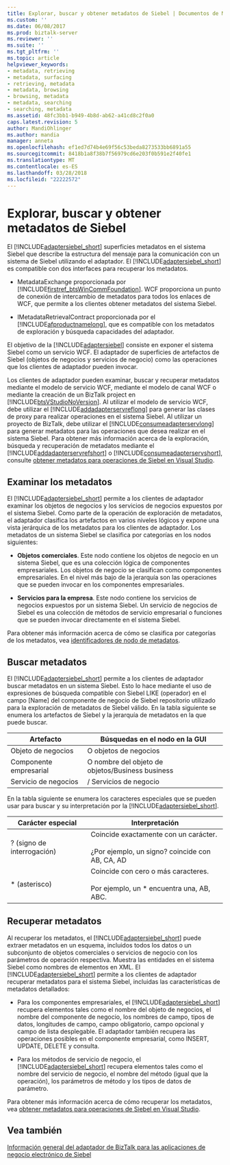 ```yaml
---
title: Explorar, buscar y obtener metadatos de Siebel | Documentos de Microsoft
ms.custom: ''
ms.date: 06/08/2017
ms.prod: biztalk-server
ms.reviewer: ''
ms.suite: ''
ms.tgt_pltfrm: ''
ms.topic: article
helpviewer_keywords:
- metadata, retrieving
- metadata, surfacing
- retrieving, metadata
- metadata, browsing
- browsing, metadata
- metadata, searching
- searching, metadata
ms.assetid: 48fc3bb1-b949-4b8d-ab62-a41cd8c2f0a0
caps.latest.revision: 5
author: MandiOhlinger
ms.author: mandia
manager: anneta
ms.openlocfilehash: ef1ed7d74b4e69f56c53beda8273533bb6891a55
ms.sourcegitcommit: 8418b1a8f38b7f56979cd6e203f0b591e2f40fe1
ms.translationtype: MT
ms.contentlocale: es-ES
ms.lasthandoff: 03/28/2018
ms.locfileid: "22222572"
---
```

# <a name="browse-search-and-get-siebel-metadata"></a>Explorar, buscar y obtener metadatos de Siebel
El [!INCLUDE[adaptersiebel_short](../../includes/adaptersiebel-short-md.md)] superficies metadatos en el sistema Siebel que describe la estructura del mensaje para la comunicación con un sistema de Siebel utilizando el adaptador. El [!INCLUDE[adaptersiebel_short](../../includes/adaptersiebel-short-md.md)] es compatible con dos interfaces para recuperar los metadatos.  
  
-   MetadataExchange proporcionada por [!INCLUDE[firstref_btsWinCommFoundation](../../includes/firstref-btswincommfoundation-md.md)]. WCF proporciona un punto de conexión de intercambio de metadatos para todos los enlaces de WCF, que permite a los clientes obtener metadatos del sistema Siebel.  
  
-   IMetadataRetrievalContract proporcionada por el [!INCLUDE[afproductnamelong](../../includes/afproductnamelong-md.md)], que es compatible con los metadatos de exploración y búsqueda capacidades del adaptador.  
  
 El objetivo de la [!INCLUDE[adaptersiebel](../../includes/adaptersiebel-md.md)] consiste en exponer el sistema Siebel como un servicio WCF. El adaptador de superficies de artefactos de Siebel (objetos de negocios y servicios de negocio) como las operaciones que los clientes de adaptador pueden invocar.  
  
 Los clientes de adaptador pueden examinar, buscar y recuperar metadatos mediante el modelo de servicio WCF, mediante el modelo de canal WCF o mediante la creación de un BizTalk project en [!INCLUDE[btsVStudioNoVersion](../../includes/btsvstudionoversion-md.md)]. Al utilizar el modelo de servicio WCF, debe utilizar el [!INCLUDE[addadapterservreflong](../../includes/addadapterservreflong-md.md)] para generar las clases de proxy para realizar operaciones en el sistema Siebel. Al utilizar un proyecto de BizTalk, debe utilizar el [!INCLUDE[consumeadapterservlong](../../includes/consumeadapterservlong-md.md)] para generar metadatos para las operaciones que desea realizar en el sistema Siebel. Para obtener más información acerca de la exploración, búsqueda y recuperación de metadatos mediante el [!INCLUDE[addadapterservrefshort](../../includes/addadapterservrefshort-md.md)] o [!INCLUDE[consumeadapterservshort](../../includes/consumeadapterservshort-md.md)], consulte [obtener metadatos para operaciones de Siebel en Visual Studio](../../adapters-and-accelerators/adapter-siebel/get-metadata-for-siebel-operations-in-visual-studio.md).  
  
## <a name="browsing-metadata"></a>Examinar los metadatos  
 El [!INCLUDE[adaptersiebel_short](../../includes/adaptersiebel-short-md.md)] permite a los clientes de adaptador examinar los objetos de negocios y los servicios de negocios expuestos por el sistema Siebel. Como parte de la operación de exploración de metadatos, el adaptador clasifica los artefactos en varios niveles lógicos y expone una vista jerárquica de los metadatos para los clientes de adaptador. Los metadatos de un sistema Siebel se clasifica por categorías en los nodos siguientes:  
  
-   **Objetos comerciales**. Este nodo contiene los objetos de negocio en un sistema Siebel, que es una colección lógica de componentes empresariales. Los objetos de negocio se clasifican como componentes empresariales. En el nivel más bajo de la jerarquía son las operaciones que se pueden invocar en los componentes empresariales.  
  
-   **Servicios para la empresa**. Este nodo contiene los servicios de negocios expuestos por un sistema Siebel. Un servicio de negocios de Siebel es una colección de métodos de servicio empresarial o funciones que se pueden invocar directamente en el sistema Siebel.  
  
 Para obtener más información acerca de cómo se clasifica por categorías de los metadatos, vea [identificadores de nodo de metadatos](../../adapters-and-accelerators/adapter-siebel/metadata-node-ids1.md).  
  
## <a name="searching-metadata"></a>Buscar metadatos  
 El [!INCLUDE[adaptersiebel_short](../../includes/adaptersiebel-short-md.md)] permite a los clientes de adaptador buscar metadatos en un sistema Siebel. Esto lo hace mediante el uso de expresiones de búsqueda compatible con Siebel LIKE (operador) en el campo [Name] del componente de negocio de Siebel repositorio utilizado para la exploración de metadatos de Siebel válido. En la tabla siguiente se enumera los artefactos de Siebel y la jerarquía de metadatos en la que puede buscar.  
  
|Artefacto|Búsquedas en el nodo en la GUI|  
|--------------|----------------------------------------|  
|Objeto de negocios|O objetos de negocios|  
|Componente empresarial|O nombre del objeto de objetos/Business business|  
|Servicio de negocios|/ Servicios de negocio|  
  
 En la tabla siguiente se enumera los caracteres especiales que se pueden usar para buscar y su interpretación por la [!INCLUDE[adaptersiebel_short](../../includes/adaptersiebel-short-md.md)].  
  
|Carácter especial|Interpretación|  
|-----------------------|--------------------|  
|? (signo de interrogación)|Coincide exactamente con un carácter.<br /><br /> ¿Por ejemplo, un signo? coincide con AB, CA, AD|  
|* (asterisco)|Coincide con cero o más caracteres.<br /><br /> Por ejemplo, un * encuentra una, AB, ABC.|  
  
## <a name="retrieving-metadata"></a>Recuperar metadatos  
 Al recuperar los metadatos, el [!INCLUDE[adaptersiebel_short](../../includes/adaptersiebel-short-md.md)] puede extraer metadatos en un esquema, incluidos todos los datos o un subconjunto de objetos comerciales o servicios de negocio con los parámetros de operación respectiva. Muestra las entidades en el sistema Siebel como nombres de elementos en XML. El [!INCLUDE[adaptersiebel_short](../../includes/adaptersiebel-short-md.md)] permite a los clientes de adaptador recuperar metadatos para el sistema Siebel, incluidas las características de metadatos detallados:  
  
-   Para los componentes empresariales, el [!INCLUDE[adaptersiebel_short](../../includes/adaptersiebel-short-md.md)] recupera elementos tales como el nombre del objeto de negocios, el nombre del componente de negocio, los nombres de campo, tipos de datos, longitudes de campo, campo obligatorio, campo opcional y campo de lista desplegable. El adaptador también recupera las operaciones posibles en el componente empresarial, como INSERT, UPDATE, DELETE y consulta.  
  
-   Para los métodos de servicio de negocio, el [!INCLUDE[adaptersiebel_short](../../includes/adaptersiebel-short-md.md)] recupera elementos tales como el nombre del servicio de negocio, el nombre del método (igual que la operación), los parámetros de método y los tipos de datos de parámetro.  
  
 Para obtener más información acerca de cómo recuperar los metadatos, vea [obtener metadatos para operaciones de Siebel en Visual Studio](../../adapters-and-accelerators/adapter-siebel/get-metadata-for-siebel-operations-in-visual-studio.md).  
  
## <a name="see-also"></a>Vea también  
 [Información general del adaptador de BizTalk para las aplicaciones de negocio electrónico de Siebel](../../adapters-and-accelerators/adapter-siebel/overview-of-biztalk-adapter-for-siebel-ebusiness-applications.md)